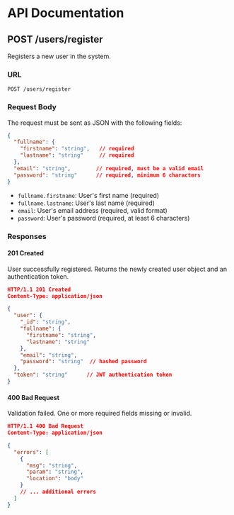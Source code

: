 # API Documentation

## POST /users/register

Registers a new user in the system.

### URL

`POST /users/register`

### Request Body

The request must be sent as JSON with the following fields:

```json
{
  "fullname": {
    "firstname": "string",   // required
    "lastname": "string"     // required
  },
  "email": "string",        // required, must be a valid email
  "password": "string"      // required, minimum 6 characters
}
```

- `fullname.firstname`: User's first name (required)
- `fullname.lastname`: User's last name (required)
- `email`: User's email address (required, valid format)
- `password`: User's password (required, at least 6 characters)

### Responses

#### 201 Created

User successfully registered. Returns the newly created user object and an authentication token.

```json
HTTP/1.1 201 Created
Content-Type: application/json

{
  "user": {
    "_id": "string",
    "fullname": {
      "firstname": "string",
      "lastname": "string"
    },
    "email": "string",
    "password": "string"  // hashed password
  },
  "token": "string"      // JWT authentication token
}
```

#### 400 Bad Request

Validation failed. One or more required fields missing or invalid.

```json
HTTP/1.1 400 Bad Request
Content-Type: application/json

{
  "errors": [
    {
      "msg": "string",
      "param": "string",
      "location": "body"
    }
    // ... additional errors
  ]
}
```

